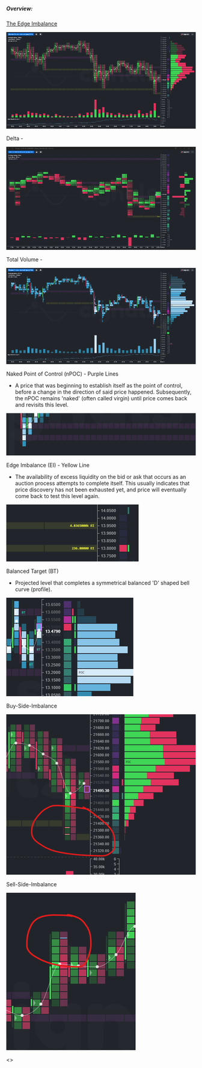 ##### Overview:

[The Edge Imbalance](https://cignals.substack.com/p/the-edge-imbalance-a-new-order-flow)

![Edge-Imbalancel](media/Edge-Imbalance.png)

Delta -

![Delta-1l](media/Delta-1.png)

Total Volume -

![Total-Volume-1l](media/Total-Volume-1.png)

Naked Point of Control (nPOC) - Purple Lines
- A price that was beginning to establish itself as the point of control, before a change in the direction of said price happened. Subsequently, the nPOC remains 'naked' (often called virgin) until price comes back and revisits this level.

![Naked-Point-Control](media/Naked-Point-Control.png)

Edge Imbalance (EI) - Yellow Line
- The availability of excess liquidity on the bid or ask that occurs as an auction process attempts to complete itself. This usually indicates that price discovery has not been exhausted yet, and price will eventually come back to test this level again.

![EI](media/EI.png)

Balanced Target (BT)
- Projected level that completes a symmetrical balanced 'D' shaped bell curve (profile).

![Balance-Target](media/Balance-Target.png)

Buy-Side-Imbalance

![Buy-Side-Imbalance](media/Buy-Side-Imbalance.png)

Sell-Side-Imbalance

![Sell-Side-Imbalance](media/Sell-Side-Imbalance.png)


<>
